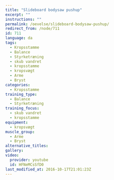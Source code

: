 ```yaml
---
title: "Slideboard bodysaw pushup"
excerpt: ""
instructions: ""
permalink: /oevelse/slideboard-bodysaw-pushup/
redirect_from: /node/711
id: 711
language: da
tags:
  - Kropsstamme
  - Balance
  - Styrketræning
  - skub vandret
  - kropsstamme
  - kropsvægt
  - Arme
  - Bryst
categories:
  - Kropsstamme
training_type: 
  - Balance
  - Styrketræning
training_focus: 
  - skub vandret
  - kropsstamme
equipment:
  - kropsvægt
muscle_group:
  - Arme
  - Bryst
alternative_titles:
gallery:
video:
  provider: youtube
  id: HFNeMCsSfD0
last_modified_at: 2016-10-17T21:01:23Z
---
```



